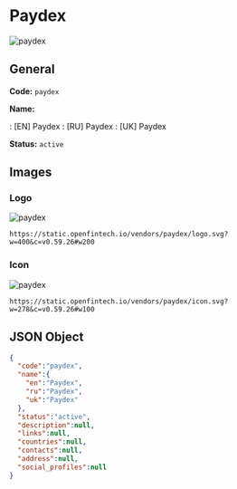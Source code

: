 
# Paydex 
![paydex](https://static.openfintech.io/vendors/paydex/logo.svg?w=400&c=v0.59.26#w200)  

## General 
 
**Code:** `paydex` 
 
**Name:** 
 
:	[EN] Paydex 
:	[RU] Paydex 
:	[UK] Paydex 
 
**Status:** `active` 
 

## Images 

### Logo 
 
![paydex](https://static.openfintech.io/vendors/paydex/logo.svg?w=400&c=v0.59.26#w200)  

```
https://static.openfintech.io/vendors/paydex/logo.svg?w=400&c=v0.59.26#w200
```  

### Icon 
 
![paydex](https://static.openfintech.io/vendors/paydex/icon.svg?w=278&c=v0.59.26#w100)  

```
https://static.openfintech.io/vendors/paydex/icon.svg?w=278&c=v0.59.26#w100
```  

## JSON Object 

```json
{
  "code":"paydex",
  "name":{
    "en":"Paydex",
    "ru":"Paydex",
    "uk":"Paydex"
  },
  "status":"active",
  "description":null,
  "links":null,
  "countries":null,
  "contacts":null,
  "address":null,
  "social_profiles":null
}
```  
